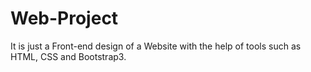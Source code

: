 # Web-Project

It is just a Front-end design of a Website with the help of tools such as HTML, CSS and Bootstrap3.
